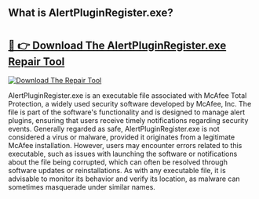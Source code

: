 ## What is AlertPluginRegister.exe? 

# <h2><a href="https://exedetect.com/download.php?AlertPluginRegister.exe">🔗 👉 Download The AlertPluginRegister.exe Repair Tool</a></h2>

[![Download The Repair Tool](https://exedetect.com/download-button.jpg)](https://exedetect.com/download.php?AlertPluginRegister.exe)

AlertPluginRegister.exe is an executable file associated with McAfee Total Protection, a widely used security software developed by McAfee, Inc. The file is part of the software's functionality and is designed to manage alert plugins, ensuring that users receive timely notifications regarding security events. Generally regarded as safe, AlertPluginRegister.exe is not considered a virus or malware, provided it originates from a legitimate McAfee installation. However, users may encounter errors related to this executable, such as issues with launching the software or notifications about the file being corrupted, which can often be resolved through software updates or reinstallations. As with any executable file, it is advisable to monitor its behavior and verify its location, as malware can sometimes masquerade under similar names.